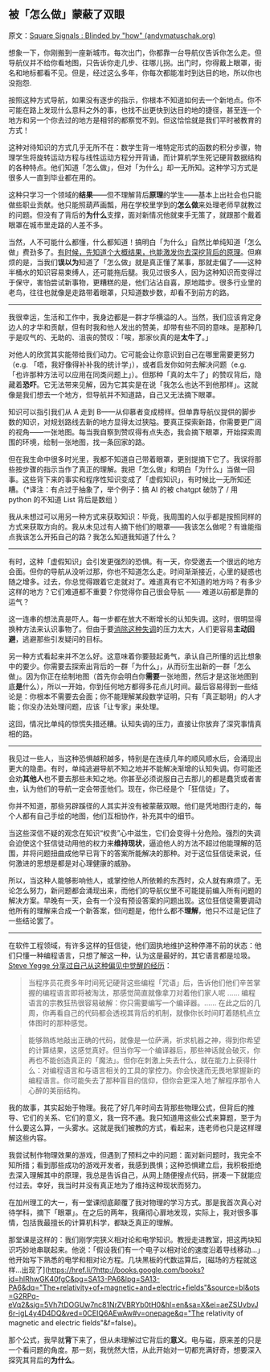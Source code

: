 ## 被「怎么做」蒙蔽了双眼

原文：[Square Signals : Blinded by "how" (andymatuschak.org)](https://blog.andymatuschak.org/post/69049177559/blinded-by-how)

想象一下，你刚搬到一座新城市。每次出门，你都靠一台导航仪告诉你怎么走。但导航仪并不给你看地图，只告诉你走几步、往哪儿拐。出门时，你得戴上眼罩，街名和地标都看不见。但是，经过这么多年，你每次都能准时到达目的地，所以你也没抱怨.

按照这种方式导航，如果没有逐步的指示，你根本不知道如何去一个新地点。你不可能在路上发现什么意料之外的事，也找不出更快到达目的地的捷径，甚至连一个地方和另一个你去过的地方是相邻的都察觉不到。但这恰恰就是我们平时被教育的方式！

这种对待知识的方式几乎无所不在：数学生背一堆特定形式的函数的积分步骤，物理学生将旋转运动方程与线性运动方程分开背诵，而计算机学生死记硬背数据结构的各种特点。他们知道「怎么做」，但对「为什么」却一无所知。这种学习方式是很多人一直到毕业都在用的。

这种只学习一个领域的**结果**——但不理解背后**原理**的学生——基本上出社会也只能做些职业贡献。他只能照葫芦画瓢，用在学校里学到的**怎么做**来处理老师早就教过的问题。但没有了背后的**为什么**支撑，面对新情况他就束手无策了，就跟那个戴着眼罩在城市里走路的人差不多。

当然，人不可能什么都懂，什么都知道！搞明白「为什么」自然比单纯知道「怎么做」费劲多了。[有时候，先知道个大概结果，也能激发你去深挖背后的原理](http://blog.andymatuschak.org/post/18851823748/top-to-bottom-bottom-to-top)。但麻烦的是，当我们**误以为**知道了「怎么做」就是真正懂了某事，那就走偏了——这种半桶水的知识容易束缚人，还可能拖后腿。我见过很多人，因为这种知识而变得过于保守，害怕尝试新事物，更糟糕的是，他们沾沾自喜，原地踏步。很多行业里的老鸟，往往也就像是走路带着眼罩，只知道数步数，却看不到前方的路。

------

我很幸运，生活和工作中，我身边都是一群才华横溢的人。当然，我们应该肯定身边人的才华和贡献，但有时我和他人发出的赞美，却带有些不同的意味。是那种几乎是叹气的、无助的、沮丧的赞叹：「唉，那家伙真的是**太牛了**。」

对他人的欣赏其实能带给我们动力。它可能会让你意识到自己在哪里需要更努力（e.g. 「唔，我好像得补补我的统计学」），或者启发你如何去解决问题（e.g. 「也许那种方法可以应用在同类问题上」）。但那种「真的太牛了」的赞叹背后，隐藏着**恐吓**。它无法带来见解，因为它其实是在说「我怎么也达不到他那样」。这就像是我们想去一个地方，但导航并不知道路，自己又无法摘下眼罩。

知识可以指引我们从 A 走到 B——从仰慕者变成榜样。但单靠导航仪提供的脚步数的知识，对规划路线去新的地方显得太过狭隘。要真正探索新路，你需要更广阔的视角——一张地图。每当我自察到赞叹得有点失态，我会摘下眼罩，开始探索周围的环境，绘制一张地图，找一条回家的路。

但在我生命中很多时光里，我都不知道自己带着眼罩，更别提摘下它了。我误将那些按步骤的指示当作了真正的理解。我把「怎么做」和明白「为什么」当做一回事。这些背下来的事实和程序性知识变成了「虚假知识」，有时候比一无所知还糟。（\*译注：有点过于抽象了，举个例子：搞 AI 的被 chatgpt 破防了 / 用 python 的不知道 List 背后是数组 ）

我从未想过可以用另一种方式来获取知识：毕竟，我周围的人似乎都是按照同样的方式来获取方向的。我从未见过有人摘下他们的眼罩——我该怎么做呢？有谁能指点我该怎么开拓自己的路？我怎么知道我知道了什么？

------

有时，这种「虚假知识」会引发更强烈的恐惧。有一天，你受邀去一个很远的地方会面。但你的导航从没听过那，你也不知道怎么走。时间渐渐接近，心里的疑惑也随之增多。过去，你总觉得跟着它走就对了。难道真有它不知道的地方吗？有多少这样的地方？它们难道都不重要？你觉得你自己很会导航 —— 难道以前都是靠的运气？

这一连串的想法真是吓人。每一步都在放大不断增长的认知失调。这时，很明显得换种方法来认识事物了。但由于要[消除这种失调](https://href.li/?http://en.wikipedia.org/wiki/Cognitive_dissonance#Belief_disconfirmation_paradigm)的压力太大，人们更容易**主动回避**，逃避那些引发疑问的目标。

另一种方式看起来并不怎么好。这意味着你要鼓起勇气，承认自己所懂的远比想象中的要少。你需要去探索出背后的一群「为什么」，从而衍生出新的一群「怎么做」。因为你正在绘制地图（首先你会明白你**需要**一张地图，然后才是这张地图到底**是**什么），所以一开始，你到任何地方都得多花点儿时间。最后容易得到一些结论是：你根本不需要去会面；你不能理解某段数学证明，只有「真正聪明」的人才能；你没办法处理问题，应该「让专家」来处理。

这回，情况比单纯的惊慌失措还糟。认知失调的压力，直接让你放弃了深究事情真相的路。

------

我见过一些人，当这种恐惧越积越多，特别是在连续几年的顺风顺水后，会涌现出更大的隐患。有时，单纯逃避导航不知之地并不能解决渐增的认知失调。你可能还会劝**其他人**也不要去那些未知之地。你甚至必须说服自己去那儿的都是蠢货或者害虫，认为他们的导航一定会带歪他们。现在，你已经是个「狂信徒」了。

你并不知道，那些另辟蹊径的人其实并没有被蒙蔽双眼。他们是凭地图行走的，每个人都有自己手绘的地图，他们互相协作，补充其中的细节。

当这些深信不疑的观念在知识“权贵”心中滋生，它们会变得十分危险。强烈的失调会迫使这个狂信徒动用他的权力来**维持现状**，逼迫他人的方法不超过他能理解的范围，并将问题扭曲成他早已背下的答案所能解决的那种。对于这位狂信徒来说，任何激进的思想是都是对心理健康的威胁。

所以，当这种人能够影响他人，或掌控他人所依赖的东西时，众人就有麻烦了。无论怎么努力，新问题都会涌现出来，而他们的导航仪里不可能提前编入所有问题的解决方案。早晚有一天，会有一个没有预设答案的问题出现。这位狂信徒需要调动他所有的理解来合成一个新答案，但问题是，他什么都不**理解**，他只不过是记住了一些结论罢了。

------

在软件工程领域，有许多这样的狂信徒，他们固执地维护这种停滞不前的状态：他们只懂一种编程语言，只想了解这一种，认为这是最好的，其它语言都是垃圾。[Steve Yegge 分享过自己从这种偏见中觉醒的经历](https://href.li/?https://sites.google.com/site/steveyegge2/ancient-languages-perl)：

> 当程序员花费多年时间死记硬背这些编程「咒语」后，告诉他们他们辛苦掌握的编程语言即将被淘汰，那感觉简直就像拿刀对着他们家人呢 …… 编程语言的宗教狂热很容易破解：你只需要编写一个编译器。…… 在此之后的几周，你再看自己的代码都会透视其背后的机制，就像你长时间盯着随机点立体图时的那种感觉。

>

> 能够熟练地敲出正确的代码，就像是一位萨满，祈求机器之神，得到你希望的计算结果，这感觉真好。但当你写一个编译器后，那些神话就会破灭，你再也不能创造真正的「魔法」。但你在刺激上失去什么，就在能力上获得什么：对编程语言和与语言相关的工具的掌控力。你会快速而无畏地掌握新的编程语言。你可能失去了那种盲目的信仰，但你会更深入地了解程序那令人心醉的美丽结构。

我的故事，其实起始于物理。我花了好几年时间去背那些物理公式，但背后的推导、它们的关系、它们的意义，我一窍不通。我只知道用这些公式来算题，至于为什么要这么算，一头雾水。这就是我们被教的方式，看起来，连老师也只是这样理解这些内容。

我尝试制作物理效果的游戏，但遇到了预料之中的问题：面对新问题时，我完全不知所措；看到那些成功的游戏开发者，我感到畏惧；这种恐惧建立后，我积极拒绝去深入理解其中的原理，我总是告诉自己，从网上随便搜点代码，拼凑一下就能应付过去。幸好，我当时并没有真正地为了维持这种现状而努力。

在加州理工的大一，有一堂课彻底颠覆了我对物理的学习方式。那是我首次真心对待学科，摘下「眼罩」。在之后的两年，我痛彻心扉地发现，实际上，我对很多事情，包括我最擅长的计算机科学，都缺乏真正的理解。

那堂课是这样的：我们刚学完狭义相对论和电学知识。教授走进教室，把这两块知识巧妙地串联起来。他说：「假设我们有一个电子以相对论的速度沿着导线移动...」他开始写下熟悉的电学和相对论方程。几块黑板的代数运算后，[磁场的方程就这样...出现了](https://href.li/?http://books.google.com/books?id=hlRhwGK40fgC&pg=SA13-PA6&lpg=SA13-PA6&dq="The+relativity+of+magnetic+and+electric+fields"&source=bl&ots=G2RPq-eVq2&sig=5Vh7tDOGUw7nc81NrZVBRYb0tH0&hl=en&sa=X&ei=aeZSUvbvJ6r-igL4y4D4DQ&ved=0CEIQ6AEwAw#v=onepage&q="The relativity of magnetic and electric fields"&f=false)。

那个公式，我早就**背**下来了，但从未理解过它背后的**意义**。电与磁，原来差的只是一个看问题的角度。那一刻，我恍然大悟，从此开始对一切都充满好奇，想要深入探究其背后的**为什么**。

